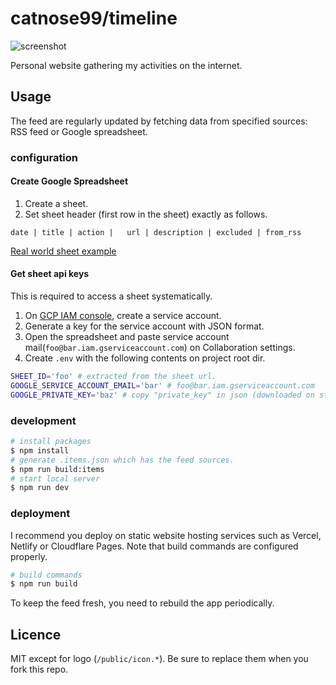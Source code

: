 # catnose99/timeline

![screenshot](https://user-images.githubusercontent.com/34590683/110445555-959d5a80-8101-11eb-92f8-f9860bae4ac4.png)


Personal website gathering my activities on the internet. 

## Usage

The feed are regularly updated by fetching data from specified sources: RSS feed or Google spreadsheet.

### configuration

#### Create Google Spreadsheet

1. Create a sheet.
2. Set sheet header (first row in the sheet) exactly as follows.
  ```
  date | title | action |	url | description | excluded | from_rss
  ```
  [Real world sheet example](https://docs.google.com/spreadsheets/d/1xMmgneTK_yTE6q8fg-18uLKubh2HHvuV2BKksnWk69s/edit?usp=sharing)

#### Get sheet api keys
This is required to access a sheet systematically.

1. On [GCP IAM console](https://console.cloud.google.com/iam-admin/iam), create a service account.
2. Generate a key for the service account with JSON format.
3. Open the spreadsheet and paste service account mail(`foo@bar.iam.gserviceaccount.com`) on Collaboration settings.
4. Create `.env` with the following contents on project root dir.
  ```bash
  SHEET_ID='foo' # extracted from the sheet url.
  GOOGLE_SERVICE_ACCOUNT_EMAIL='bar' # foo@bar.iam.gserviceaccount.com
  GOOGLE_PRIVATE_KEY='baz' # copy "private_key" in json (downloaded on step.2)
  ```

### development

```bash
# install packages
$ npm install
# generate .items.json which has the feed sources.
$ npm run build:items
# start local server
$ npm run dev
```

### deployment

I recommend you deploy on static website hosting services such as Vercel, Netlify or Cloudflare Pages. Note that build commands are configured properly.

```bash
# build commands
$ npm run build
```

To keep the feed fresh, you need to rebuild the app periodically.

## Licence

MIT except for logo (`/public/icon.*`). Be sure to replace them when you fork this repo.